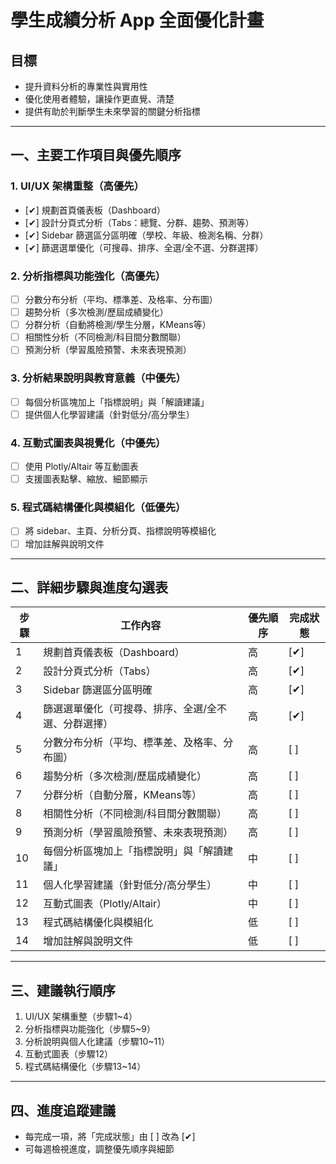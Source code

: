 # 學生成績分析 App 全面優化計畫

## 目標
- 提升資料分析的專業性與實用性
- 優化使用者體驗，讓操作更直覺、清楚
- 提供有助於判斷學生未來學習的關鍵分析指標

---

## 一、主要工作項目與優先順序

### 1. UI/UX 架構重整（高優先）
- [✔] 規劃首頁儀表板（Dashboard）
- [✔] 設計分頁式分析（Tabs：總覽、分群、趨勢、預測等）
- [✔] Sidebar 篩選區分區明確（學校、年級、檢測名稱、分群）
- [✔] 篩選選單優化（可搜尋、排序、全選/全不選、分群選擇）

### 2. 分析指標與功能強化（高優先）
- [ ] 分數分布分析（平均、標準差、及格率、分布圖）
- [ ] 趨勢分析（多次檢測/歷屆成績變化）
- [ ] 分群分析（自動將檢測/學生分層，KMeans等）
- [ ] 相關性分析（不同檢測/科目間分數關聯）
- [ ] 預測分析（學習風險預警、未來表現預測）

### 3. 分析結果說明與教育意義（中優先）
- [ ] 每個分析區塊加上「指標說明」與「解讀建議」
- [ ] 提供個人化學習建議（針對低分/高分學生）

### 4. 互動式圖表與視覺化（中優先）
- [ ] 使用 Plotly/Altair 等互動圖表
- [ ] 支援圖表點擊、縮放、細節顯示

### 5. 程式碼結構優化與模組化（低優先）
- [ ] 將 sidebar、主頁、分析分頁、指標說明等模組化
- [ ] 增加註解與說明文件

---

## 二、詳細步驟與進度勾選表

| 步驟 | 工作內容 | 優先順序 | 完成狀態 |
|------|----------|----------|----------|
| 1 | 規劃首頁儀表板（Dashboard） | 高 | [✔] |
| 2 | 設計分頁式分析（Tabs） | 高 | [✔] |
| 3 | Sidebar 篩選區分區明確 | 高 | [✔] |
| 4 | 篩選選單優化（可搜尋、排序、全選/全不選、分群選擇） | 高 | [✔] |
| 5 | 分數分布分析（平均、標準差、及格率、分布圖） | 高 | [ ] |
| 6 | 趨勢分析（多次檢測/歷屆成績變化） | 高 | [ ] |
| 7 | 分群分析（自動分層，KMeans等） | 高 | [ ] |
| 8 | 相關性分析（不同檢測/科目間分數關聯） | 高 | [ ] |
| 9 | 預測分析（學習風險預警、未來表現預測） | 高 | [ ] |
| 10 | 每個分析區塊加上「指標說明」與「解讀建議」 | 中 | [ ] |
| 11 | 個人化學習建議（針對低分/高分學生） | 中 | [ ] |
| 12 | 互動式圖表（Plotly/Altair） | 中 | [ ] |
| 13 | 程式碼結構優化與模組化 | 低 | [ ] |
| 14 | 增加註解與說明文件 | 低 | [ ] |

---

## 三、建議執行順序

1. UI/UX 架構重整（步驟1~4）
2. 分析指標與功能強化（步驟5~9）
3. 分析說明與個人化建議（步驟10~11）
4. 互動式圖表（步驟12）
5. 程式碼結構優化（步驟13~14）

---

## 四、進度追蹤建議

- 每完成一項，將「完成狀態」由 [ ] 改為 [✔]
- 可每週檢視進度，調整優先順序與細節 